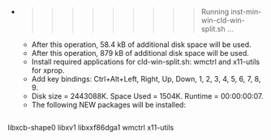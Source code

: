 * >>>>>>>>> Running inst-min-win-cld-win-split.sh ...
  * After this operation, 58.4 kB of additional disk space will be used.
  * After this operation, 879 kB of additional disk space will be used.
  * Install required applications for cld-win-split.sh: wmctrl and x11-utils for xprop.
  * Add key bindings: Ctrl+Alt+Left, Right, Up, Down, 1, 2, 3, 4, 5, 6, 7, 8, 9.
  * Disk size = 2443088K. Space Used = 1504K. Runtime = 00:00:00:07.
  * The following NEW packages will be installed:
  ```bash
libxcb-shape0 libxv1 libxxf86dga1 wmctrl x11-utils
  ```

